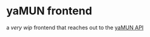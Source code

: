 # yaMUN frontend

a _very wip_ frontend that reaches out to the [yaMUN API](https://github.com/jackharrhy/yaMUN-api/)
